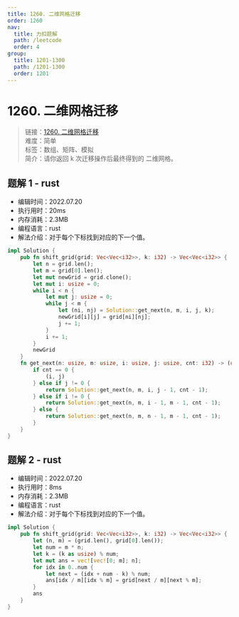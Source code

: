 ```yaml
---
title: 1260. 二维网格迁移
order: 1260
nav:
  title: 力扣题解
  path: /leetcode
  order: 4
group:
  title: 1201-1300
  path: /1201-1300
  order: 1201
---
```


# 1260. 二维网格迁移

> 链接：[1260. 二维网格迁移](https://leetcode.cn/problems/shift-2d-grid/)  
> 难度：简单  
> 标签：数组、矩阵、模拟  
> 简介：请你返回 k 次迁移操作后最终得到的 二维网格。

## 题解 1 - rust

- 编辑时间：2022.07.20
- 执行用时：20ms
- 内存消耗：2.3MB
- 编程语言：rust
- 解法介绍：对于每个下标找到对应的下一个值。

```rust
impl Solution {
    pub fn shift_grid(grid: Vec<Vec<i32>>, k: i32) -> Vec<Vec<i32>> {
        let n = grid.len();
        let m = grid[0].len();
        let mut newGrid = grid.clone();
        let mut i: usize = 0;
        while i < n {
            let mut j: usize = 0;
            while j < m {
                let (ni, nj) = Solution::get_next(n, m, i, j, k);
                newGrid[i][j] = grid[ni][nj];
                j += 1;
            }
            i += 1;
        }
        newGrid
    }
    fn get_next(n: usize, m: usize, i: usize, j: usize, cnt: i32) -> (usize, usize) {
        if cnt == 0 {
            (i, j)
        } else if j != 0 {
            return Solution::get_next(n, m, i, j - 1, cnt - 1);
        } else if i != 0 {
            return Solution::get_next(n, m, i - 1, m - 1, cnt - 1);
        } else {
            return Solution::get_next(n, m, n - 1, m - 1, cnt - 1);
        }
    }
}
```

## 题解 2 - rust

- 编辑时间：2022.07.20
- 执行用时：8ms
- 内存消耗：2.3MB
- 编程语言：rust
- 解法介绍：对于每个下标找到对应的下一个值。

```rust
impl Solution {
    pub fn shift_grid(grid: Vec<Vec<i32>>, k: i32) -> Vec<Vec<i32>> {
        let (n, m) = (grid.len(), grid[0].len());
        let num = m * n;
        let k = (k as usize) % num;
        let mut ans = vec![vec![0; m]; n];
        for idx in 0..num {
            let next = (idx + num - k) % num;
            ans[idx / m][idx % m] = grid[next / m][next % m];
        }
        ans
    }
}
```
